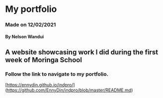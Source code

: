 # My portfolio
### Made on 12/02/2021
#### By Nelson Wandui
## A website showcasing work I did during the first week of Moringa School
### Follow the link to navigate to my portfolio.
[https://ennydin.github.io/indpro/] (https://github.com/EnnyDin/indpro/blob/master/README.md)
